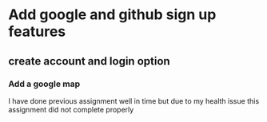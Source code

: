 # Add google and github sign up features

## create account and login option

### Add a google map

I have done previous assignment well in time but due to my health issue this assignment did not complete properly

